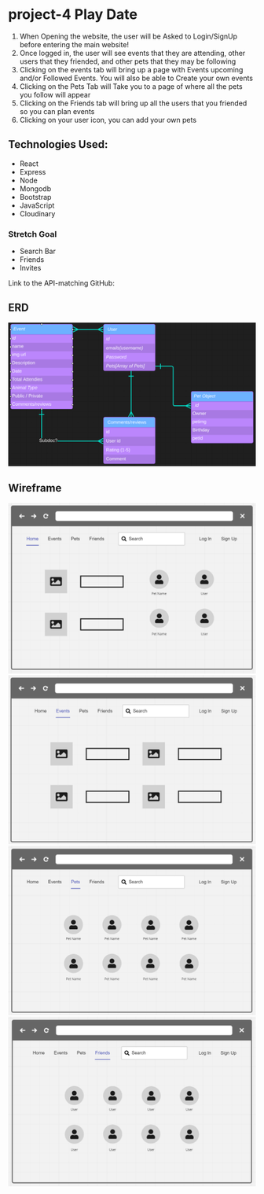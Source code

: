 # project-4 Play Date
1. When Opening the website, the user will be Asked to Login/SignUp before entering the main website!
2. Once logged in, the user will see events that they are attending, other users that they friended, and other pets that they may be following
3. Clicking on the events tab will bring up a page with Events upcoming and/or Followed Events. You will also be able to Create your own events
4. Clicking on the Pets Tab will Take you to a page of where all the pets you follow will appear
5. Clicking on the Friends tab will bring up all the users that you friended so you can plan events
6. Clicking on your user icon, you can add your own pets

## Technologies Used:
- React
- Express
- Node
- Mongodb
- Bootstrap
- JavaScript
- Cloudinary

### Stretch Goal
- Search Bar
- Friends
- Invites

Link to the API-matching GitHub: 

## ERD
![ERD](/img/project-4-erd1.PNG)
## Wireframe
![Wireframe one](/img/project-4-wireframe1.PNG)
![Wireframe two](/img/project-4-wireframe2.PNG)
![Wireframe three](/img/project-4-wireframe3.PNG)
![Wireframe four](/img/project-4-wireframe4.PNG)
